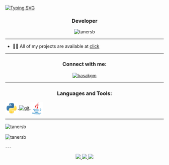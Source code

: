 [![Typing SVG](https://readme-typing-svg.herokuapp.com?center=true&vCenter=true&width=1000&lines=Hi%F0%9F%91%8B%2C+I'm+tanersb)](https://git.io/typing-svg)
<h3 align="center">Developer</h3>




<p align="center"> 
 <img src="https://komarev.com/ghpvc/?username=tanersb&label=Profile%20views&color=0e75b6&style=flat" alt="tanersb" /> </p>
 


 ---
 
- 👨‍💻 All of my projects are available at [click](https://github.com/tanersb?tab=repositories)

 
 ---


</p>

<h3 align="center">Connect with me:</h3>
<p align="center">
<a href="https://instagram.com/tanersb" target="blank"><img align="center" src="https://raw.githubusercontent.com/rahuldkjain/github-profile-readme-generator/master/src/images/icons/Social/instagram.svg" alt="basakgm" height="30" width="40" /></a>
</p>

 ---
<h3 align="center">Languages and Tools:</h3>
<a align="center" href="https://www.python.org" target="_blank" rel="noreferrer">
 <img align="center" src="https://raw.githubusercontent.com/devicons/devicon/master/icons/python/python-original.svg" alt="python" width="40" height="40"/> </a> 
 </a> <a align="center"  href="https://git-scm.com/" target="_blank" rel="noreferrer"> 
<img align="center" src="https://www.vectorlogo.zone/logos/git-scm/git-scm-icon.svg" alt="git" width="40" height="40"/> </a> <a href="https://www.java.com" target="_blank" rel="noreferrer"> 
<img align="center" src="https://raw.githubusercontent.com/devicons/devicon/master/icons/java/java-original.svg" alt="java" width="40" height="40"/> </a> </p>

---
<p align="center">
<p><img align="center" src="https://github-readme-stats.vercel.app/api/top-langs?username=tanersb&show_icons=true&locale=en&layout=compact" alt="tanersb" /></p>

<p><img align="center" src="https://github-readme-streak-stats.herokuapp.com/?user=tanersb&" alt="tanersb" /></p>
</p>
 ---


<p align="center">
  <a href="http://twitter.com/tanersb">
    <img src="https://img.shields.io/twitter/follow/tanersb?label=Twitter&logo=twitter&style=for-the-badge&color=blue" />
  </a>
  <a href="https://discord.com/invite/">
    <img src="https://img.shields.io/discord/398209911747641344?logo=discord&style=for-the-badge&color=blue" />
  </a>
  <a href="http://youtube.com/">
    <img src="https://img.shields.io/youtube/channel/subscribers/UC5mnBodB73bR88fLXHSfzYA?style=for-the-badge&logo=youtube&label=Youtube&color=blue" />
  </a>
</p>


